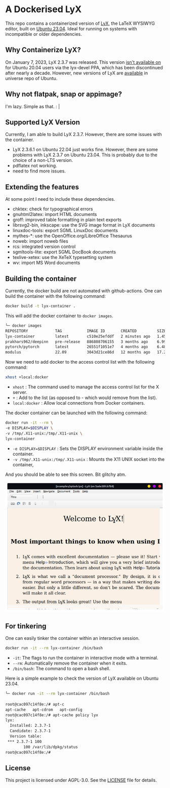 # A Dockerised LyX

This repo contains a containerized version of [LyX](https://www.lyx.org/), the LaTeX WYSIWYG editor, built on [Ubuntu 23.04](https://hub.docker.com/_/ubuntu/tags?page=1&name=23.04). Ideal for running on systems with incompatible or older dependencies.

## Why Containerize LyX?
On January 7, 2023, LyX 2.3.7 was released. This version [isn't available on](http://ppa.launchpad.net/lyx-devel/release/ubuntu/dists/) for Ubuntu 20.04 users via the lyx-devel PPA, which has been discontinued after nearly a decade. However, new versions of LyX are [available](https://launchpad.net/ubuntu/+source/lyx) in universe repo of Ubuntu.

## Why not flatpak, snap or appimage?
I'm lazy. Simple as that. : |

## Supported LyX Version
Currently, I am able to build LyX 2.3.7. However, there are some issues with the container.

* LyX 2.3.6.1 on Ubuntu 22.04 just works fine. However, there are some problems with LyX 2.3.7 on Ubuntu 23.04. This is probably due to the choice of a non-LTS version.
* pdflatex not working.
* need to find more issues.

## Extending the features
At some point I need to include these dependencies.

* chktex: check for typographical errors
* gnuhtml2latex: import HTML documents
* groff: improved table formatting in plain text exports
* librsvg2-bin, inkscape: use the SVG image format in LyX documents
* linuxdoc-tools: export SGML LinuxDoc documents
* mythes-*: use the OpenOffice.org/LibreOffice Thesaurus
* noweb: import noweb files
* rcs: integrated version control
* sgmltools-lite: export SGML DocBook documents
* texlive-xetex: use the XeTeX typesetting system
* wv: import MS Word documents

## Building the container
Currently, the docker build are not automated with github-actions. One can build the container with the following command:

```sh
docker build -t lyx-container .
```

This will add the docker container to `docker images`.
```sh
╰─ docker images                                                             ─╯
REPOSITORY            TAG           IMAGE ID       CREATED         SIZE
lyx-container         latest        c510e25efddf   2 minutes ago   1.45GB
prakhars962/deepinn   pre-release   886808706155   3 months ago    6.99GB
pytorch/pytorch       latest        26551f1051e7   4 months ago    6.48GB
modulus               22.09         3043d21ce86d   12 months ago   17.2GB
```

Now we need to add docker to the access control list with the following command:
```sh
xhost +local:docker
```
* `xhost` : The command used to manage the access control list for the X server.
* `+` : Add to the list (as opposed to - which would remove from the list).
* `local:docker` : Allow local connections from Docker containers.

The docker container can be launched with the following command:
```sh
docker run -it --rm \                                                     
-e DISPLAY=$DISPLAY \
-v /tmp/.X11-unix:/tmp/.X11-unix \
lyx-container
```
* `-e DISPLAY=$DISPLAY` : Sets the DISPLAY environment variable inside the container.
* `-v /tmp/.X11-unix:/tmp/.X11-unix` : Mounts the X11 UNIX socket into the container, 

And you should be able to see this screen. Bit glitchy atm.

![Alt text](images/lyx_main.png)

## For tinkering

One can easily tinker the container within an interactive session.

```sh
docker run -it --rm lyx-container /bin/bash
```

* `-it`: The flags to run the container in interactive mode with a terminal.
* `--rm`: Automatically remove the container when it exits.
* `/bin/bash`: The command to open a bash shell.

Here is a simple example to check the version of LyX available on Ubuntu 23.04.

```sh
╰─ docker run -it --rm lyx-container /bin/bash                               ─╯

root@cac097c14f8e:/# apt-c
apt-cache   apt-cdrom   apt-config  
root@cac097c14f8e:/# apt-cache policy lyx
lyx:
  Installed: 2.3.7-1
  Candidate: 2.3.7-1
  Version table:
 *** 2.3.7-1 100
        100 /var/lib/dpkg/status
root@cac097c14f8e:/# 
```

## License

This project is licensed under AGPL-3.0. See the [LICENSE](LICENSE) file for details.
